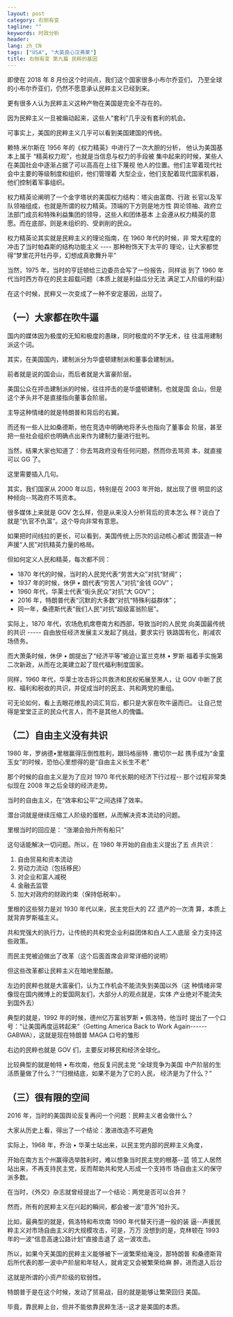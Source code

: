 ```yaml
---
layout: post
category: 右侧有变
tagline: ""
keywords: 时政分析
header:
lang: zh_CN 
tags: ["USA", "大英良心汉弗莱"]
title: 右侧有变 第九篇 民粹的基因
---
```


即使在 2018 年 8 月份这个时间点，我们这个国家很多小布尔乔亚们，
乃至全球的小布尔乔亚们，仍然不愿意承认民粹主义已经到来。

更有很多人认为民粹主义这种产物在美国是完全不存在的。

因为民粹主义一旦被煽动起来，这些人“套利”几乎没有套利的机会。

可事实上，美国的民粹主义几乎可以看到美国建国的传统。

赖特.米尔斯在 1956 年的《权力精英》中进行了一次大胆的分析，
他认为美国基本上属于 “精英权力观”，也就是当信息与权力的手段被
集中起来的时候，某些人在美国社会中逐渐占据了可以高高在上往下蔑视
他人的位置。他们主宰着现代社会中主要的等级制度和组织，他们管理着
大型企业，他们支配着现代国家机器，他们控制着军事组织。

权力精英论阐明了一个金字塔状的美国权力结构：塔尖由富商、行政
长官以及军队领袖组成，也就是所谓的权力精英。顶端的下方则是地方性
舆论领袖、政府立法部门成员和特殊利益集团的领导，这些人和团体基本
上会遵从权力精英的意愿。而在底部，则是未组织的、受剥削的民众。

权力精英论其实就是民粹主义的理论指南，在 1960 年代的时候，非
常大程度的冲击了当时帕森斯的结构功能主义 ---- 那种粉饰天下太平的
理论，让大家都觉得“梦里花开牡丹亭，幻想成真歌舞升平”

当然，1975 年，当时的亨廷顿给三边委员会写了一份报告，同样谈
到了 1960 年代当时西方存在的民主超载问题（本质上就是利益瓜分无法
满足工人阶级的利益）

在这个时候，民粹又一次变成了一种不安定基因，出现了。

## （一）大家都在吹牛逼

国内的媒体因为极度的无知和极度的愚昧，同时极度的不学无术，往
往滥用建制派这个词。

其实，在美国国内，建制派分为华盛顿建制派和董事会建制派。

前者就是说的国会山，而后者就是大富豪阶层。

美国公众在抨击建制派的时候，往往抨击的是华盛顿建制，也就是国
会山，但是这个矛头并不是直接指向董事会阶层。

主导这种情绪的就是特朗普和背后的右翼。

而还有一些人比如桑德斯，他在竞选中明确地将矛头也指向了董事会
阶层，甚至把一些社会组织也明确点出来作为建制力量进行批判。

当然，结果大家也知道了：你去骂政府没有任何问题，然而你去骂资
本，就直接可以 GG 了。

这里需要插入几句。

其实，我们国家从 2000 年以后，特别是在 2003 年开始，就出现了很
明显的这种倾向--骂政府不骂资本。

很多媒体上来就是 GOV 怎么样，但是从来没人分析背后的资本怎么
样？说白了就是“仇官不仇富”。这个导向非常有意思。

如果把时间线拉的更长，可以看到，美国传统上历次的运动核心都试
图营造一种声援“人民”对抗精英力量的格局。

但如何定义人民和精英，每次都不同：
- 1870 年代的时候，当时的人民党代表“劳苦大众”对抗“财阀”；
- 1937 年的时候，休伊 • 朗代表“穷苦人”对抗“金钱 GOV”；
- 1960 年代，华莱士代表“街头民众”对抗“大 GOV”；
- 2016 年，特朗普代表“沉默的大多数”对抗“特殊利益群体”；
- 同一年，桑德斯代表“我们人民”对抗“超级富翁阶层”。

实际上，1870 年代，农场危机席卷南方和西部，导致当时的人民党
向美国最传统的共识 ----- 自由放任经济发展主义发起了挑战，要求实行
铁路国有化，削减农场债务。

而大萧条时候，休伊 • 朗提出了“经济平等”被迫让富兰克林 • 罗斯
福着手实施第二次新政，从而在北美建立起了现代福利制度国家。

同样，1960 年代，华莱士攻击将公共救济和民权拓展至黑人，让 GOV
中断了民权、福利和税收的共识，并促成当时的民主、共和两党的重组。

可无论如何，看上去眼花缭乱的词汇背后，都只是大家在吹牛逼而已。
让自己觉得是堂堂正正的民众代言人，而不是其他人的傀儡。

## （二）自由主义没有共识

1980 年，罗纳德•里根赢得压倒性胜利，跟玛格丽特 . 撒切尔一起
携手成为“金童玉女”的时候，恐怕心里想得的是“自由主义长生不老”

那个时候的自由主义是为了应对 1970 年代长期的经济下行过程--
那个过程非常类似现在 2008 年之后全球的经济走势。

当时的自由主义，在“效率和公平”之间选择了效率。

潜台词就是继续压缩工人阶级的蛋糕，从而解决资本流动的问题。

里根当时的回应是： “涨潮会抬升所有船只”

这句话能解决一切问题。所以，在 1980 年开始的自由主义提出了五
点共识：

1. 自由贸易和资本流动
2. 劳动力流动（包括移民）
3. 对企业和富人减税
4. 金融去监管
5. 加大对政府的财政约束（保持低税率）。

里根的这些努力是对 1930 年代以来，民主党巨大的 ZZ 遗产的一次清
算，本质上就背弃罗斯福主义。

共和党强大的执行力，让传统的共和党企业利益团体和白人工人底层
全力支持这些政策。

而民主党被迫做出了改革（这个后面首席会非常详细的说明）

但这些改革都让民粹主义在暗地里酝酿。

左边的民粹也就是大富豪们，认为工作机会不能流失到美国以外（这
种情绪非常像现在国内微博上的爱国网友们，大部分人的观点就是，实体
产业绝对不能流失到国外去）

典型的就是，1992 年的时候，德州亿万富翁罗斯 • 佩洛特，他当时
提出了一个口号：“让美国再度运转起来”（Getting America Back to
Work Again------GABWA），这就是现在特朗普 MAGA 口号的雏形

右边的民粹也就是 GOV 们，主要反对移民和经济全球化。

比较典型的就是帕特 • 布坎南，他反复问民主党 “全球竞争为美国
中产阶层的生活质量做了什么？”“归根结底，如果不是为了它的人民，
经济是为了什么？”

## （三）很有限的空间

2016 年，当时的美国舆论反复再问一个问题：民粹主义者会做什么？

大家从历史上看，得出了一个结论：激进改造不可避免

实际上，1968 年，乔治 • 华莱士站出来，以民主党内部的民粹主义角度，

开始在南方五个州赢得选举胜利时，难以想象当时民主党的根基--蓝
领工人居然站出来，不再支持民主党，反而帮助共和党人形成一个支持市
场自由主义的保守派多数。

在当时，《外交》杂志就曾经提出了一个结论：两党是否可以合并？

然而，所有的民粹主义在兴起的瞬间，都会被一波“意外”给扑灭。

比如，最典型的就是，佩洛特和布坎南 1990 年代替天行道一般的装
逼--声援民粹主义对市场自由主义的大规模攻击，可是，万万
没想到的是，克林顿在 1993 年的一波“信息高速公路计划”直接击退了
这一波攻击。

所以，如果今天美国的民粹主义能够被下一波繁荣给淹没，那特朗普
和桑德斯背后所代表的那一波中产阶层和年轻人，就肯定又会被繁荣给麻
醉，进而退入后台

这就是所谓的小资产阶级的软弱性。

特朗普于是在这个时候，发动了贸易战，目的就是能够让繁荣回归
美国。

毕竟，靠民粹上台，但并不能依靠民粹生活--这才是美国的本质。

